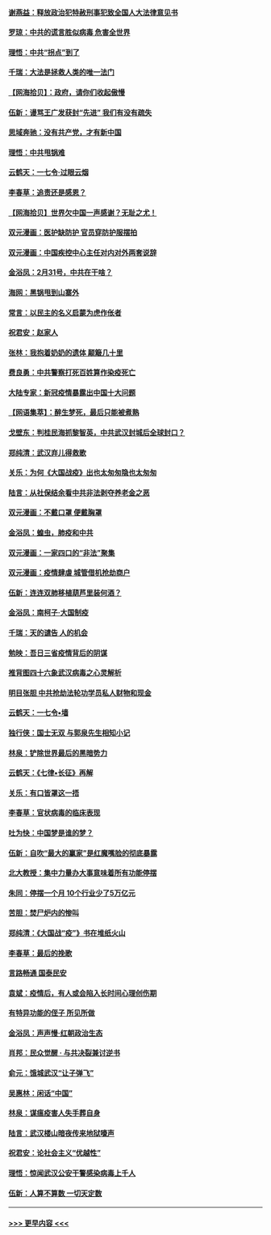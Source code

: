 #### [谢燕益：释放政治犯特赦刑事犯致全国人大法律意见书](../pages/nsc993/n11928978.md?t=03101902) 
#### [罗琼：中共的谎言胜似病毒 危害全世界](../pages/nsc993/n11922636.md?t=03101902) 
#### [理悟：中共“拐点”到了](../pages/nsc993/n11928496.md?t=03101902) 
#### [千瑞：大法是拯救人类的唯一法门](../pages/nsc993/n11927637.md?t=03101902) 
#### [【网海拾贝】：政府，请你们收起傲慢](../pages/nsc993/n11926932.md?t=03101902) 
#### [伍新：谩骂王广发获封“先进” 我们有没有疏失](../pages/nsc993/n11926101.md?t=03101902) 
#### [思域奔驰：没有共产党，才有新中国](../pages/nsc993/n11926058.md?t=03101902) 
#### [理悟：中共甩锅难](../pages/nsc993/n11925355.md?t=03101902) 
#### [云鹤天：一七令·过眼云烟](../pages/nsc993/n11925284.md?t=03101902) 
#### [李春草：追责还是感恩？](../pages/nsc993/n11925274.md?t=03101902) 
#### [【网海拾贝】世界欠中国一声感谢？无耻之尤！](../pages/nsc993/n11925239.md?t=03101902) 
#### [双元漫画：医护缺防护 官员穿防护服摆拍](../pages/nsc993/n11923899.md?t=03101902) 
#### [双元漫画：中国疾控中心主任对内对外两套说辞](../pages/nsc993/n11921994.md?t=03101902) 
#### [金浴凤：2月31号，中共在干啥？](../pages/nsc993/n11922706.md?t=03101902) 
#### [海网：黑锅甩到山寨外](../pages/nsc993/n11922688.md?t=03101902) 
#### [常言：以民主的名义启蒙为虎作伥者](../pages/nsc993/n11922217.md?t=03101902) 
#### [祝君安：赵家人](../pages/nsc993/n11922209.md?t=03101902) 
#### [张林：我抱着奶奶的遗体 颠簸几十里](../pages/nsc993/n11920945.md?t=03101902) 
#### [费良勇：中共警察打死百姓算作染疫死亡](../pages/nsc993/n11919264.md?t=03101902) 
#### [大陆专家：新冠疫情暴露出中国十大问题](../pages/nsc993/n11919187.md?t=03101902) 
#### [【网语集萃】：醉生梦死，最后只能被煮熟](../pages/nsc993/n11918994.md?t=03101902) 
#### [戈壁东：判桂民海抓黎智英，中共武汉封城后全球封口？](../pages/nsc993/n11917982.md?t=03101902) 
#### [郑纯清：武汉弃儿得救歌](../pages/nsc993/n11917881.md?t=03101902) 
#### [关乐：为何《大国战疫》出也太匆匆隐也太匆匆](../pages/nsc993/n11917792.md?t=03101902) 
#### [陆言：从社保结余看中共非法剥夺养老金之恶](../pages/nsc993/n11917084.md?t=03101902) 
#### [双元漫画：不戴口罩 便戴胸罩](../pages/nsc993/n11916447.md?t=03101902) 
#### [金浴凤：蝗虫，肺疫和中共](../pages/nsc993/n11916904.md?t=03101902) 
#### [双元漫画：一家四口的“非法”聚集](../pages/nsc993/n11916378.md?t=03101902) 
#### [双元漫画：疫情肆虐 城管借机抢劫商户](../pages/nsc993/n11916310.md?t=03101902) 
#### [伍新：连连双肺移植葫芦里装何酒？](../pages/nsc993/n11913667.md?t=03101902) 
#### [金浴凤：南柯子·大国制疫](../pages/nsc993/n11913657.md?t=03101902) 
#### [千瑞：天的谴告  人的机会](../pages/nsc993/n11913309.md?t=03101902) 
#### [勉映：吾日三省疫情背后的阴谋](../pages/nsc993/n11913079.md?t=03101902) 
#### [推背图四十六象武汉病毒之心灵解析](../pages/nsc993/n11911761.md?t=03101902) 
#### [明目张胆 中共抢劫法轮功学员私人财物和现金](../pages/nsc993/n11910262.md?t=03101902) 
#### [云鹤天：一七令▪墙](../pages/nsc993/n11910627.md?t=03101902) 
#### [独行侠：国士无双 与郭泉先生相知小记](../pages/nsc993/n11910613.md?t=03101902) 
#### [林泉：铲除世界最后的黑暗势力](../pages/nsc993/n11909320.md?t=03101902) 
#### [云鹤天：《七律▪长征》再解](../pages/nsc993/n11909327.md?t=03101902) 
#### [关乐：有口皆罩这一捂](../pages/nsc993/n11908393.md?t=03101902) 
#### [李春草：官状病毒的临床表现](../pages/nsc993/n11908339.md?t=03101902) 
#### [吐为快：中国梦是谁的梦？](../pages/nsc993/n11906564.md?t=03101902) 
#### [伍新：自吹“最大的赢家”是红魔嘴脸的彻底暴露](../pages/nsc993/n11906407.md?t=03101902) 
#### [北大教授：集中力量办大事意味着所有功能停摆](../pages/nsc993/n11904800.md?t=03101902) 
#### [朱同：停摆一个月 10个行业少了5万亿元](../pages/nsc993/n11904498.md?t=03101902) 
#### [苦胆：焚尸炉内的惨叫](../pages/nsc993/n11904479.md?t=03101902) 
#### [郑纯清：《大国战“疫”》书在堆纸火山](../pages/nsc993/n11904450.md?t=03101902) 
#### [李春草：最后的挽歌](../pages/nsc993/n11904441.md?t=03101902) 
#### [言路畅通 国泰民安](../pages/nsc993/n11904222.md?t=03101902) 
#### [袁斌：疫情后，有人或会陷入长时间心理创伤期](../pages/nsc993/n11901514.md?t=03101902) 
#### [有特异功能的侄子 所见所做](../pages/nsc993/n11901154.md?t=03101902) 
#### [金浴凤：声声慢‧红朝政治生态](../pages/nsc993/n11899553.md?t=03101902) 
#### [肖邦：民众觉醒 · 与共决裂兼讨逆书](../pages/nsc993/n11898435.md?t=03101902) 
#### [俞元：饿城武汉“让子弹飞”](../pages/nsc993/n11898344.md?t=03101902) 
#### [吴惠林：闲话“中国”](../pages/nsc993/n11898182.md?t=03101902) 
#### [林泉：谋瘟疫害人失手葬自身](../pages/nsc993/n11897892.md?t=03101902) 
#### [陆言：武汉楼山暗夜传来地狱嚎声](../pages/nsc993/n11897033.md?t=03101902) 
#### [祝君安：论社会主义“优越性”](../pages/nsc993/n11897005.md?t=03101902) 
#### [理悟：惊闻武汉公安干警感染病毒上千人](../pages/nsc993/n11896947.md?t=03101902) 
#### [伍新：人算不算数 一切天定数](../pages/nsc993/n11893372.md?t=03101902) 

----
#### [ >>> 更早内容 <<< ](../indexes/nsc993-earlier.md)
